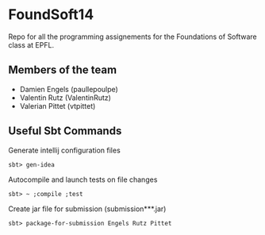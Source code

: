 FoundSoft14
===========

Repo for all the programming assignements for the Foundations of Software class
at EPFL.

Members of the team
-------------------
- Damien Engels (paullepoulpe)
- Valentin Rutz (ValentinRutz)
- Valerian Pittet (vtpittet)

Useful Sbt Commands
-------------------

Generate intellij configuration files
```shell
sbt> gen-idea
```

Autocompile and launch tests on file changes
```shell
sbt> ~ ;compile ;test
```

Create jar file for submission (submission\*\*\*.jar)
```shell
sbt> package-for-submission Engels Rutz Pittet
```


